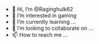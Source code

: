 - 👋 Hi, I’m @Raginghulk62
- 👀 I’m interested in gaming
- 🌱 I’m currently learning ...
- 💞️ I’m looking to collaborate on ...
- 📫 How to reach me ...

<!---
Raginghulk62/Raginghulk62 is a ✨ special ✨ repository because its `README.md` (this file) appears on your GitHub profile.
You can click the Preview link to take a look at your changes.
--->
